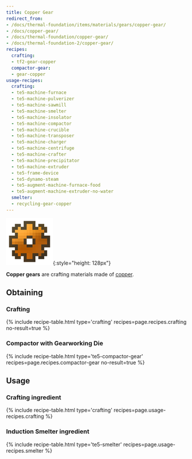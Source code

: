 ```yaml
---
title: Copper Gear
redirect_from:
- /docs/thermal-foundation/items/materials/gears/copper-gear/
- /docs/copper-gear/
- /docs/thermal-foundation/copper-gear/
- /docs/thermal-foundation-2/copper-gear/
recipes:
  crafting:
  - tf2-gear-copper
  compactor-gear:
  - gear-copper
usage-recipes:
  crafting:
  - te5-machine-furnace
  - te5-machine-pulverizer
  - te5-machine-sawmill
  - te5-machine-smelter
  - te5-machine-insolator
  - te5-machine-compactor
  - te5-machine-crucible
  - te5-machine-transposer
  - te5-machine-charger
  - te5-machine-centrifuge
  - te5-machine-crafter
  - te5-machine-precipitator
  - te5-machine-extruder
  - te5-frame-device
  - te5-dynamo-steam
  - te5-augment-machine-furnace-food
  - te5-augment-machine-extruder-no-water
  smelter:
  - recycling-gear-copper
---
```


![Copper gear](/assets/images/thermal-foundation-2/gear-copper.png){:style="height: 128px"}


**Copper gears** are crafting materials made of [copper](/docs/1.12/thermal-foundation-2/copper-ingot/).


Obtaining
---------

### Crafting
{% include recipe-table.html type='crafting' recipes=page.recipes.crafting no-result=true %}

### Compactor with Gearworking Die
{% include recipe-table.html type='te5-compactor-gear' recipes=page.recipes.compactor-gear no-result=true %}


Usage
-----

### Crafting ingredient
{% include recipe-table.html type='crafting' recipes=page.usage-recipes.crafting %}

### Induction Smelter ingredient
{% include recipe-table.html type='te5-smelter' recipes=page.usage-recipes.smelter %}
